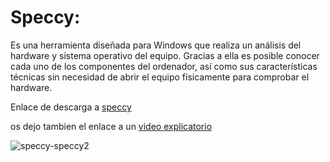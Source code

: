 # Speccy:


Es una herramienta diseñada para Windows que realiza un análisis del hardware y sistema operativo del equipo. 
Gracias a ella es posible conocer cada uno de los componentes del ordenador,
así como sus características técnicas sin necesidad de abrir el equipo físicamente para comprobar el hardware.


Enlace de descarga a [speccy](https://www.ccleaner.com/es-es/speccy/download)


os dejo tambien el enlace a un [video explicatorio](https://youtu.be/9YymgYjOa64)

![speccy-speccy2](https://user-images.githubusercontent.com/114906901/234554324-01612727-f74b-4d6f-ae05-d80f7932a113.jpg)
